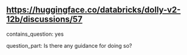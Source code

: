 ## https://huggingface.co/databricks/dolly-v2-12b/discussions/57

contains_question: yes

question_part: Is there any guidance for doing so?